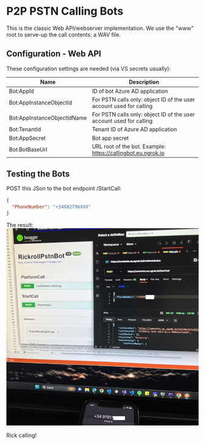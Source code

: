 # P2P PSTN Calling Bots
This is the classic Web API/webserver implementation. We use the "www" root to serve-up the call contents: a WAV file.

## Configuration - Web API
These configuration settings are needed (via VS secrets usually):

Name | Description
--------------- | -----------
Bot:AppId | ID of bot Azure AD application
Bot:AppInstanceObjectId | For PSTN calls only: object ID of the user account used for calling
Bot:AppInstanceObjectIdName | For PSTN calls only: object ID of the user account used for calling
Bot:TenantId | Tenant ID of Azure AD application
Bot:AppSecret | Bot app secret
Bot:BotBaseUrl | URL root of the bot. Example: https://callingbot.eu.ngrok.io


## Testing the Bots
POST this JSon to the bot endpoint /StartCall:
```json
{
  "PhoneNumber": "+34682796XXX"
}
```


The result:
![alt](../../../../imgs/calling.jpg)

Rick calling!
